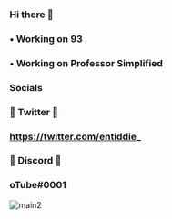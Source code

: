 ### Hi there 👋


###   • Working on 93
###   • Working on Professor Simplified 

### Socials

### 💎 Twitter 💎

### https://twitter.com/entiddie_



### 🌠 Discord 🌠

### oTube#0001

![main2](https://user-images.githubusercontent.com/65078619/94346495-9f973980-004a-11eb-9f92-68196c840fa2.png)
